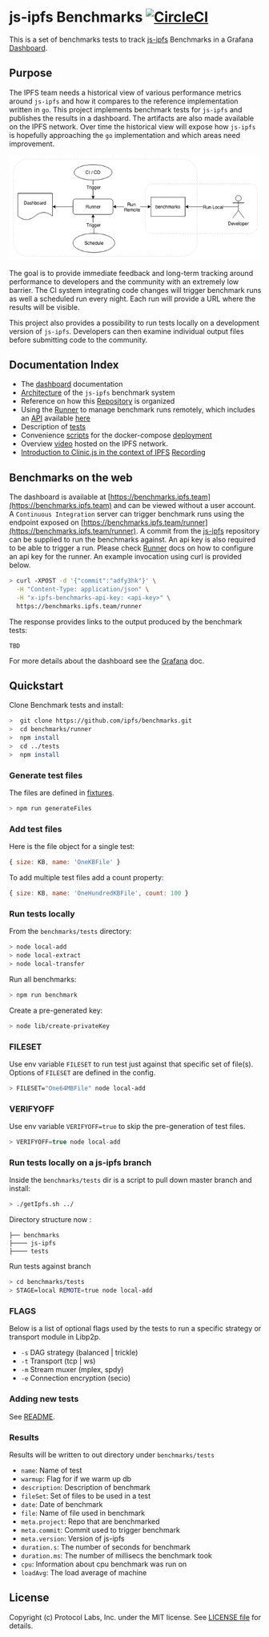  # js-ipfs Benchmarks [![CircleCI](https://circleci.com/gh/ipfs/benchmarks.svg?style=svg)](https://circleci.com/gh/ipfs/benchmarks)

This is a set of benchmarks tests to track [js-ipfs](https://github.com/ipfs/js-ipfs) Benchmarks in a Grafana [Dashboard](https://benchmarks.ipfs.team).

## Purpose

The IPFS team needs a historical view of various performance metrics around `js-ipfs`
and how it compares to the reference implementation written in `go`. This project
implements benchmark tests for `js-ipfs` and publishes the results in a dashboard.
The artifacts are also made available on the IPFS network. Over time the historical
view will expose how `js-ipfs` is hopefully approaching the `go` implementation
and which areas need improvement.

![Architecture](architecture.png)

The goal is to provide immediate feedback and long-term tracking around performance
to developers and the community with an extremely low barrier.
The CI system integrating code changes will trigger benchmark runs as well a scheduled
run every night. Each run will provide a URL where the results will be visible.

This project also provides a possibility to run tests locally on a development
version of `js-ipfs`. Developers can then examine individual output files before
submitting code to the community.

## Documentation Index

* The [dashboard](infrastructure/grafana/README.md) documentation
* [Architecture](infrastructure/README.md) of the `js-ipfs` benchmark system
* Reference on how this [Repository](CONTRIBUTING.md) is organized
* Using the [Runner](runner/README.md) to manage benchmark runs remotely, which includes an [API](https://benchmarks.ipfs.team/runner/docs/index.html) available [here](https://benchmarks.ipfs.team/runner)
* Description of [tests](tests/README.md)
* Convenience [scripts](scripts/README.md) for the docker-compose [deployment](infrastructure/deploy/README.md)
* Overview [video](https://ipfs.io/ipfs/QmSZgcL7dyjcifZ5uJYmBDCCACfzQD5Ve2RFSoB4RdYATp) hosted on the IPFS network.
* [Introduction to Clinic.js in the context of IPFS](https://github.com/ipfs/team-mgmt/issues/796) [Recording](https://nearform.zoom.us/recording/play/A-4Vn3jA5aeK9BCPwKCA44IfwpLZePIBlzvD1bUYF7JqTXnG2JptVaLEVcRUmQ1i)

## Benchmarks on the web

The dashboard is available at [https://benchmarks.ipfs.team](https://benchmarks.ipfs.team) and can be viewed without a user account.
A `Continuous Integration` server can trigger benchmark runs using the endpoint exposed on [https://benchmarks.ipfs.team/runner](https://benchmarks.ipfs.team/runner). A commit from the [js-ipfs](https://github.com/ipfs/js-ipfs) repository can be supplied to run the benchmarks against. An api key is also required to be able to trigger a run. Please check [Runner](runner/README.md) docs on how to configure an api key for the runner. An example invocation using curl is provided below.

```bash
> curl -XPOST -d '{"commit":"adfy3hk"}' \
  -H "Content-Type: application/json" \
  -H "x-ipfs-benchmarks-api-key: <api-key>" \
  https://benchmarks.ipfs.team/runner
```

The response provides links to the output produced by the benchmark tests:

```
TBD
```

For more details about the dashboard see the [Grafana](infrastructure/grafana/README.md) doc.

## Quickstart

Clone Benchmark tests and install:

```bash
>  git clone https://github.com/ipfs/benchmarks.git
>  cd benchmarks/runner
>  npm install
>  cd ../tests
>  npm install
```

### Generate test files

The files are defined in [fixtures](tests/lib/fixtures.js).

```bash
> npm run generateFiles
```

### Add test files

Here is the file object for a single test:

```js
{ size: KB, name: 'OneKBFile' }
```

To add multiple test files add a count property:

```js
{ size: KB, name: 'OneHundredKBFile', count: 100 }
```

### Run tests locally

From the `benchmarks/tests` directory:

```bash
> node local-add
> node local-extract
> node local-transfer
```

Run all benchmarks:

```bash
> npm run benchmark
```

Create a pre-generated key:

```bash
> node lib/create-privateKey
```

### FILESET

Use env variable `FILESET` to run test just against that specific set of file(s).  Options of `FILESET` are defined in the config.

```bash
> FILESET="One64MBFile" node local-add
```

### VERIFYOFF

Use env variable `VERIFYOFF=true` to skip the pre-generation of test files.

```js
> VERIFYOFF=true node local-add
```

### Run tests locally on a js-ipfs branch

Inside the `benchmarks/tests` dir is a script to pull down master branch and install:

```bash
> ./getIpfs.sh ../
```

Directory structure now :
```
├── benchmarks
├──── js-ipfs
├──── tests
```

Run tests against branch

```bash
> cd benchmarks/tests
> STAGE=local REMOTE=true node local-add
```

### FLAGS

Below is a list of optional flags used by the tests to run a specific strategy or transport module in Libp2p.
- `-s` DAG strategy (balanced | trickle)
- `-t` Transport (tcp | ws)
- `-m` Stream muxer (mplex, spdy)
- `-e` Connection encryption (secio)

### Adding new tests

See [README](tests/README.md).

###  Results

Results will be written to out directory under `benchmarks/tests`

* `name`: Name of test
* `warmup`: Flag for if we warm up db
* `description`: Description of benchmark
* `fileSet`: Set of files to be used in a test
* `date`: Date of benchmark
* `file`: Name of file used in benchmark
* `meta.project`: Repo that are benchmarked
* `meta.commit`: Commit used to trigger benchmark
* `meta.version`: Version of js-ipfs
* `duration.s`: The number of seconds for benchmark
* `duration.ms`: The number of millisecs the benchmark took
* `cpu`: Information about cpu benchmark was run on
* `loadAvg`: The load average of machine

## License

Copyright (c) Protocol Labs, Inc. under the MIT license. See [LICENSE file](./LICENSE) for details.

